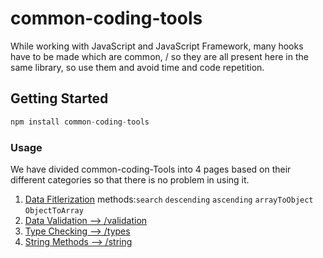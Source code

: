 # common-coding-tools

While working with JavaScript and JavaScript Framework, many hooks have to be made which are common, /
so they are all present here in the same library, so use them and avoid time and code repetition.

## Getting Started
```javascript
npm install common-coding-tools
```


### Usage
We have divided common-coding-Tools into 4 pages based on their different categories so that there is no problem in using it.

1. [Data Fitlerization](docs/ARRAY.md)    methods:`search` `descending` `ascending` `arrayToObject` `ObjectToArray`
2. [Data Validation --> /validation](docs/ARRAY.md)
3. [Type Checking -->  /types](docs/ARRAY.md)
4. [String Methods --> /string](docs/ARRAY.md)
